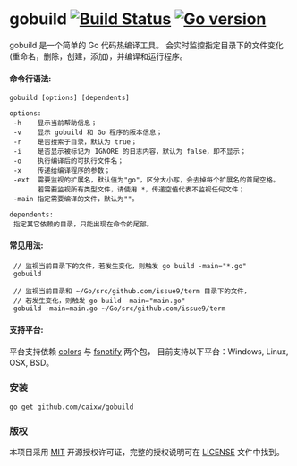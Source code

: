 gobuild [![Build Status](https://travis-ci.org/caixw/gobuild.svg?branch=master)](https://travis-ci.org/caixw/gobuild)
[![Go version](https://img.shields.io/badge/Go-1.11-brightgreen.svg?style=flat)](https://golang.org) 
======

gobuild 是一个简单的 Go 代码热编译工具。
会实时监控指定目录下的文件变化(重命名，删除，创建，添加)，并编译和运行程序。


#### 命令行语法:
```shell
gobuild [options] [dependents]

options:
 -h    显示当前帮助信息；
 -v    显示 gobuild 和 Go 程序的版本信息；
 -r    是否搜索子目录，默认为 true；
 -i    是否显示被标记为 IGNORE 的日志内容，默认为 false，即不显示；
 -o    执行编译后的可执行文件名；
 -x    传递给编译程序的参数；
 -ext  需要监视的扩展名，默认值为"go"，区分大小写，会去掉每个扩展名的首尾空格。
       若需要监视所有类型文件，请使用 *，传递空值代表不监视任何文件；
 -main 指定需要编译的文件，默认为""。

dependents:
 指定其它依赖的目录，只能出现在命令的尾部。
```


#### 常见用法:
```shell
 // 监视当前目录下的文件，若发生变化，则触发 go build -main="*.go"
 gobuild

 // 监视当前目录和 ~/Go/src/github.com/issue9/term 目录下的文件，
 // 若发生变化，则触发 go build -main="main.go"
 gobuild -main=main.go ~/Go/src/github.com/issue9/term
```


#### 支持平台:

平台支持依赖 [colors](https://github.com/issue9/term) 与 [fsnotify](https://gopkg.in/fsnotify.v1) 两个包，
目前支持以下平台：Windows, Linux, OSX, BSD。


### 安装

```shell
go get github.com/caixw/gobuild
```


### 版权

本项目采用 [MIT](https://opensource.org/licenses/MIT) 开源授权许可证，完整的授权说明可在 [LICENSE](LICENSE) 文件中找到。
